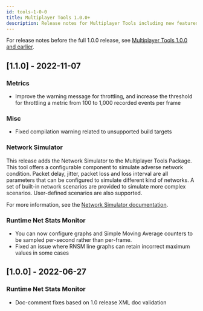 ```yaml
---
id: tools-1-0-0
title: Multiplayer Tools 1.0.0+
description: Release notes for Multiplayer Tools including new features, updates, bug fixes, known issues, and information to help you upgrade.
---
```


For release notes before the full 1.0.0 release, see [Multiplayer Tools 1.0.0 and earlier](release-1.0.0-pre.md).

## [1.1.0] - 2022-11-07

### Metrics

- Improve the warning message for throttling, and increase the threshold for throttling a metric from 100 to 1,000 recorded events per frame

### Misc

- Fixed compilation warning related to unsupported build targets

### Network Simulator

This release adds the Network Simulator to the Multiplayer Tools Package.
This tool offers a configurable component to simulate adverse network condition.
Packet delay, jitter, packet loss and loss interval are all parameters that can be configured to simulate different kind of networks.
A set of built-in network scenarios are provided to simulate more complex scenarios. User-defined scenarios are also supported.

For more information, see the [Network Simulator documentation](../../tools/network-simulator.md).

### Runtime Net Stats Monitor

- You can now configure graphs and Simple Moving Average counters to be sampled per-second rather than per-frame.
- Fixed an issue where RNSM line graphs can retain incorrect maximum values in some cases

## [1.0.0] - 2022-06-27

### Runtime Net Stats Monitor
- Doc-comment fixes based on 1.0 release XML doc validation 